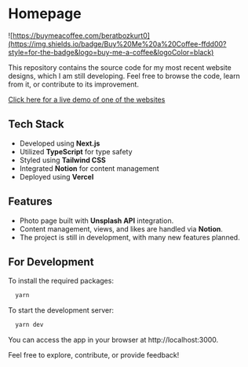 # Homepage

![https://buymeacoffee.com/beratbozkurt0](https://img.shields.io/badge/Buy%20Me%20a%20Coffee-ffdd00?style=for-the-badge&logo=buy-me-a-coffee&logoColor=black)

This repository contains the source code for my most recent website designs, which I am still developing. Feel free to browse the code, learn from it, or contribute to its improvement.

[Click here for a live demo of one of the websites](http://beratbozkurt.net)

## Tech Stack

- Developed using **Next.js**
- Utilized **TypeScript** for type safety
- Styled using **Tailwind CSS**
- Integrated **Notion** for content management
- Deployed using **Vercel**

## Features

- Photo page built with **Unsplash API** integration.
- Content management, views, and likes are handled via **Notion**.
- The project is still in development, with many new features planned.

## For Development

To install the required packages:

```bash
  yarn
```

To start the development server:

```bash
  yarn dev
```

You can access the app in your browser at http://localhost:3000.

Feel free to explore, contribute, or provide feedback!
